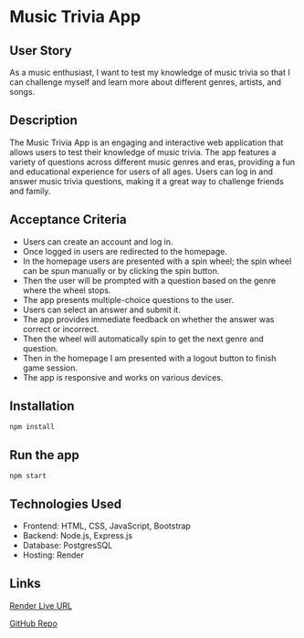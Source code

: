 # Music Trivia App

## User Story
As a music enthusiast, I want to test my knowledge of music trivia so that I can challenge myself and learn more about different genres, artists, and songs.

## Description
The Music Trivia App is an engaging and interactive web application that allows users to test their knowledge of music trivia. The app features a variety of questions across different music genres and eras, providing a fun and educational experience for users of all ages. Users can log in and answer music trivia questions, making it a great way to challenge friends and family.

## Acceptance Criteria
- Users can create an account and log in.
- Once logged in users are redirected to the homepage.
- In the homepage users are presented with a spin wheel; the spin wheel can be spun manually or by clicking the spin button.
- Then the user will be prompted with a question based on the genre where the wheel stops.
- The app presents multiple-choice questions to the user.
- Users can select an answer and submit it.
- The app provides immediate feedback on whether the answer was correct or incorrect.
- Then the wheel will automatically spin to get the next genre and question.
- Then in the homepage I am presented with a logout button to finish game session.
- The app is responsive and works on various devices.

## Installation
 ```
npm install
  ```

## Run the app
 ```
npm start 
  ```

## Technologies Used
- Frontend: HTML, CSS, JavaScript, Bootstrap
- Backend: Node.js, Express.js
- Database: PostgresSQL
- Hosting: Render

## Links

[Render Live URL]()

[GitHub Repo](https://github.com/lllewell/music-trivia-app)